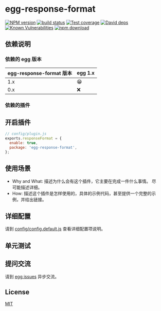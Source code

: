 # egg-response-format

[![NPM version][npm-image]][npm-url]
[![build status][travis-image]][travis-url]
[![Test coverage][codecov-image]][codecov-url]
[![David deps][david-image]][david-url]
[![Known Vulnerabilities][snyk-image]][snyk-url]
[![npm download][download-image]][download-url]

[npm-image]: https://img.shields.io/npm/v/egg-response-format.svg?style=flat-square
[npm-url]: https://npmjs.org/package/egg-response-format
[travis-image]: https://img.shields.io/travis/eggjs/egg-response-format.svg?style=flat-square
[travis-url]: https://travis-ci.org/eggjs/egg-response-format
[codecov-image]: https://img.shields.io/codecov/c/github/eggjs/egg-response-format.svg?style=flat-square
[codecov-url]: https://codecov.io/github/eggjs/egg-response-format?branch=master
[david-image]: https://img.shields.io/david/eggjs/egg-response-format.svg?style=flat-square
[david-url]: https://david-dm.org/eggjs/egg-response-format
[snyk-image]: https://snyk.io/test/npm/egg-response-format/badge.svg?style=flat-square
[snyk-url]: https://snyk.io/test/npm/egg-response-format
[download-image]: https://img.shields.io/npm/dm/egg-response-format.svg?style=flat-square
[download-url]: https://npmjs.org/package/egg-response-format

<!--
Description here.
-->

## 依赖说明

### 依赖的 egg 版本

egg-response-format 版本 | egg 1.x
--- | ---
1.x | 😁
0.x | ❌

### 依赖的插件
<!--

如果有依赖其它插件，请在这里特别说明。如

- security
- multipart

-->

## 开启插件

```js
// config/plugin.js
exports.responseFormat = {
  enable: true,
  package: 'egg-response-format',
};
```

## 使用场景

- Why and What: 描述为什么会有这个插件，它主要在完成一件什么事情。
尽可能描述详细。
- How: 描述这个插件是怎样使用的，具体的示例代码，甚至提供一个完整的示例，并给出链接。

## 详细配置

请到 [config/config.default.js](config/config.default.js) 查看详细配置项说明。

## 单元测试

<!-- 描述如何在单元测试中使用此插件，例如 schedule 如何触发。无则省略。-->

## 提问交流

请到 [egg issues](https://github.com/eggjs/egg/issues) 异步交流。

## License

[MIT](LICENSE)
